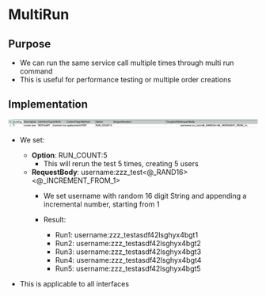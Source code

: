 # MultiRun

## Purpose

* We can run the same service call multiple times through multi run command
* This is useful for performance testing or multiple order creations

## Implementation

![](<../../.gitbook/assets/image (108).png>)

* We set:
  * **Option**: RUN\_COUNT:5
    * This will rerun the test 5 times, creating 5 users
  * **RequestBody**: username:zzz\_test<@\_RAND16><@\_INCREMENT\_FROM\_1>
    * We set username with random 16 digit String and appending a incremental number, starting from 1
    *   Result:

        * Run1:  username:zzz\_testasdf42lsghyx4bgt1
        * Run2: username:zzz\_testasdf42lsghyx4bgt2
        * Run3: username:zzz\_testasdf42lsghyx4bgt3
        * Run4: username:zzz\_testasdf42lsghyx4bgt4
        * Run5: username:zzz\_testasdf42lsghyx4bgt5


* This is applicable to all interfaces

